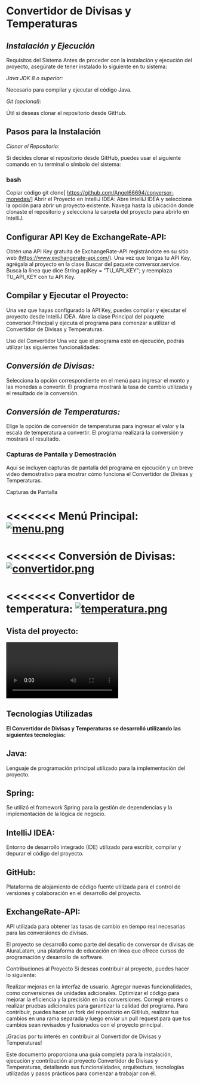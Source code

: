 
# Convertidor de Divisas y Temperaturas 



## ***Instalación y Ejecución***

Requisitos del Sistema
Antes de proceder con la instalación y ejecución del proyecto, asegúrate de tener instalado lo siguiente en tu sistema:

*Java JDK 8 o superior:*

Necesario para compilar y ejecutar el código Java.

*Git (opcional):* 

Útil si deseas clonar el repositorio desde GitHub.

## Pasos para la Instalación

*Clonar el Repositorio:*

Si decides clonar el repositorio desde GitHub, puedes usar el siguiente comando en tu terminal o símbolo del sistema:

### bash
Copiar código
git clone[ https://github.com/Angel66694/conversor-monedas/]
Abrir el Proyecto en IntelliJ IDEA:
Abre IntelliJ IDEA y selecciona la opción para abrir un proyecto existente. Navega hasta la ubicación donde clonaste el repositorio y selecciona la carpeta del proyecto para abrirlo en IntelliJ.

## **Configurar API Key de ExchangeRate-API:**
Obtén una API Key gratuita de ExchangeRate-API registrándote en su sitio web (https://www.exchangerate-api.com/). Una vez que tengas tu API Key, agrégala al proyecto en la clase Buscar del paquete conversor.service. 
Busca la línea que dice String apiKey = "TU_API_KEY"; y reemplaza TU_API_KEY con tu API Key.

## **Compilar y Ejecutar el Proyecto:**
Una vez que hayas configurado la API Key, puedes compilar y ejecutar el proyecto desde IntelliJ IDEA. Abre la clase Principal del paquete conversor.Principal y ejecuta el programa para comenzar a utilizar el Convertidor de Divisas y Temperaturas.

Uso del Convertidor
Una vez que el programa esté en ejecución, podrás utilizar las siguientes funcionalidades:

## ***Conversión de Divisas:*** 

Selecciona la opción correspondiente en el menú para ingresar el monto y las monedas a convertir. El programa mostrará la tasa de cambio utilizada y el resultado de la conversión.

## ***Conversión de Temperaturas:*** 

Elige la opción de conversión de temperaturas para ingresar el valor y la escala de temperatura a convertir. El programa realizará la conversión y mostrará el resultado.

### **Capturas de Pantalla y Demostración**
Aquí se incluyen capturas de pantalla del programa en ejecución y un breve video demostrativo para mostrar cómo funciona el Convertidor de Divisas y Temperaturas.

Capturas de Pantalla

<<<<<<<
 Menú Principal:
[![menu.png](https://i.postimg.cc/wTxrrnZC/menu.png)](https://postimg.cc/DmD5Jp26)
=======

<<<<<<<
Conversión de Divisas:
[![convertidor.png](https://i.postimg.cc/VLvL9ZfR/convertidor.png)](https://postimg.cc/0bgsPfJM)
=======

<<<<<<<
Convertidor de temperatura:
[![temperatura.png](https://i.postimg.cc/rF9TWcHP/temperatura.png)](https://postimg.cc/2V3gNprQ)
=======

## Vista del proyecto:
![Demo del Proyecto](https://github.com/tu-usuario/tu-repositorio/raw/main/img/bandicam%202024-05-13%2000-17-07-178.mp4)




## Tecnologías Utilizadas

**El Convertidor de Divisas y Temperaturas se desarrolló utilizando las siguientes tecnologías:**

## Java: 
Lenguaje de programación principal utilizado para la implementación del proyecto.

## Spring: 
Se utilizó el framework Spring para la gestión de dependencias y la implementación de la lógica de negocio.

## IntelliJ IDEA: 
Entorno de desarrollo integrado (IDE) utilizado para escribir, compilar y depurar el código del proyecto.

## GitHub: 
Plataforma de alojamiento de código fuente utilizada para el control de versiones y colaboración en el desarrollo del proyecto.

## ExchangeRate-API: 
API utilizada para obtener las tasas de cambio en tiempo real necesarias para las conversiones de divisas.

El proyecto se desarrolló como parte del desafío de conversor de divisas de AluraLatam, una plataforma de educación en línea que ofrece cursos de programación y desarrollo de software.


Contribuciones al Proyecto
Si deseas contribuir al proyecto, puedes hacer lo siguiente:

Realizar mejoras en la interfaz de usuario.
Agregar nuevas funcionalidades, como conversiones de unidades adicionales.
Optimizar el código para mejorar la eficiencia y la precisión en las conversiones.
Corregir errores o realizar pruebas adicionales para garantizar la calidad del programa.
Para contribuir, puedes hacer un fork del repositorio en GitHub, realizar tus cambios en una rama separada y luego enviar un pull request para que tus cambios sean revisados y fusionados con el proyecto principal.

¡Gracias por tu interés en contribuir al Convertidor de Divisas y Temperaturas!

Este documento proporciona una guía completa para la instalación, ejecución y contribución al proyecto Convertidor de Divisas y Temperaturas, detallando sus funcionalidades, arquitectura, tecnologías utilizadas y pasos prácticos para comenzar a trabajar con él.

